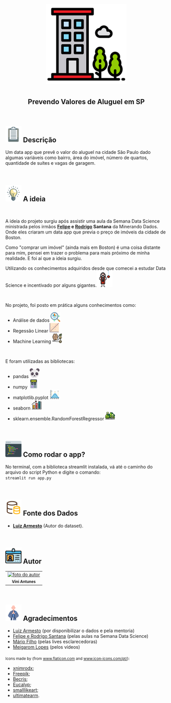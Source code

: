 <p align="center">
  <img src="Previsao_valor_aluguel/images/icone_apartamento.svg" float="center" width=250px/>
</p>
    
<h1 align="center">
  <h2 align="center"><strong align="center">Prevendo Valores de Aluguel em SP</strong></h2>
</h1>

<br>

<h2><img src="Previsao_valor_aluguel/images/descricao.svg" width=50px/> Descrição </h2>

<p>
  Um data app que prevê o valor do aluguel na cidade São Paulo dado algumas variáveis como bairro, área do imóvel, número de quartos, quantidade de suítes e vagas de garagem.
</p>

<br>

<h2><img src="Previsao_valor_aluguel/images/ideia.svg" width=50px/> A ideia </h2>
<p align="center" >
  
</p>

<br>

<p>
  A ideia do projeto surgiu após assistir uma aula da Semana Data Science ministrada pelos irmãos <strong><a href="https://www.linkedin.com/in/felipe-santana-b5515a22/">Felipe</a> e <a href="https://www.linkedin.com/in/rodrigo-santana-ferreira-0ab041128/">Rodrigo</a> Santana</strong> da <a haref="https://minerandodados.com.br/">Minerando Dados</a>. Onde eles criaram um data app que previa o preço de imóveis da cidade de Boston.
</p>

<p>Como "comprar um imóvel" (ainda mais em Boston) é uma coisa distante para mim, pensei em trazer o problema para mais próximo de minha realidade. E foi aí que a ideia surgiu.</p>

<p>
  Utilizando os conhecimentos adquiridos desde que comecei a estudar Data Science e incentivado por alguns gigantes.<img src="Previsao_valor_aluguel/images/isaac_newton.svg" width=50px/>
</p>

<br>

<p>No projeto, foi posto em prática alguns conhecimentos como:
  <ul>
    <li>Análise de dados <img src="Previsao_valor_aluguel/images/analise_de_dados.svg" width=30px/></li>
    <li>Regessão Linear <img src="Previsao_valor_aluguel/images/regressao_linear.svg" width=30px/></li>
    <li>Machine Learning <img src="Previsao_valor_aluguel/images/machine_learning.svg" width=30px/></li>
  </ul>
  </p>
  
  <br>
  
  <p>
  E foram utilizadas as bibliotecas:
  <ul>
    <li>pandas <img src="Previsao_valor_aluguel/images/pandas.svg" width=30px/></li>
    <li>numpy <img src="Previsao_valor_aluguel/images/numpy.svg" width=30px/></li>
    <li>matplotlib.pyplot <img src="Previsao_valor_aluguel/images/matplotlib.svg" width=30px/></li>
    <li>seaborn <img src="Previsao_valor_aluguel/images/seaborn.svg" width=30px/></li>
    <li>sklearn.ensemble.RandomForestRegressor <img src="Previsao_valor_aluguel/images/random_forest.svg" width=30px/></li>
  </ul>  
</p>

<br>

<h2><img src="Previsao_valor_aluguel/images/como_rodar.svg" width=50px/> Como rodar o app? </h2>
<p>
  No terminal, com a biblioteca streamlit instalada, vá até o caminho do arquivo do script Python e digite o comando:
  <br>
  <code>streamlit run app.py</code>
  <br>
</p>

<br>

<h2><img src="Previsao_valor_aluguel/images/fonte_de_dados.svg" width=50px/> Fonte dos Dados </h2>
<ul>
    <li><a href="https://github.com/LuizArmesto/notebooks/blob/master/regressao_linear/apartamentos_alugar_sao_paulo.csv?raw=true" target="_blank"><strong>Luiz Armesto</strong></a> (Autor do dataset).</li>
</ul>
<br>

<h2><img src="Previsao_valor_aluguel/images/autor.svg" width=50px/> Autor </h2>

<table>
  <tr>
    <td align="center"><a href="https://www.linkedin.com/in/vini-antunes/" target="_blank"><img src="https://avatars0.githubusercontent.com/u/57882903?s=460&u=caee8cc76060b036952e169feba0449f2d43519e&v=4" width="150px;" alt="foto do autor"/><br /><sub><b>Vini Antunes</b></sub></a><br /></td>
  <tr>
</table>

<br>

<h2><img src="Previsao_valor_aluguel/images/agradecimentos.svg" width=50px/> Agradecimentos </h2>

<ul>
  <li><a href="https://github.com/LuizArmesto" target="_blank">Luiz Armesto</a> (por disponibilizar o dados e pela mentoria)</li>
  <li><a href="https://minerandodados.com.br/" target="_blank">Felipe e Rodrigo Santana</a> (pelas aulas na Semana Data Science)</li>
  <li><a href="https://www.mariofilho.com/" target="_blank">Mário Filho</a> (pelas lives esclarecedoras)</li>
  <li><a href="https://www.linkedin.com/in/meigarom/" target="_blank">Meigarom Lopes</a> (pelos vídeos)</li>
</ul>

<p>
  <sub>
    <adress>
      Icons made by (from <a href="https://www.flaticon.com/br/" target="_blank" title="Flaticon"> www.flaticon.com</a> and <a href="https://icon-icons.com/pt/" target="_blank" title="Icon-Icons">www.icon-icons.com/pt/</a>):
      <ul>
        <li><a href="https://www.flaticon.com/br/autores/xnimrodx" target="_blank" title="xnimrodx">xnimrodx</a>;</li>
        <li><a href="https://www.flaticon.com/br/autores/freepik" target="_blank" title="Freepik">Freepik</a>;</li>
        <li><a href="https://www.flaticon.com/br/autores/becris" target="_blank" title="Becris">Becris</a>;</li>
        <li><a href="https://www.flaticon.com/br/autores/eucalyp" target="_blank" title="Eucalyp">Eucalyp</a>;</li>
        <li><a href="https://www.flaticon.com/br/autores/smalllikeart" target="_blank" title="smalllikeart">smalllikeart</a>;</li>
        <li><a href="https://www.flaticon.com/br/autores/ultimatearm" target="_blank" title="ultimatearm">ultimatearm</a>.</li>
      </ul>
    </adress>
  <sub>
</p>
